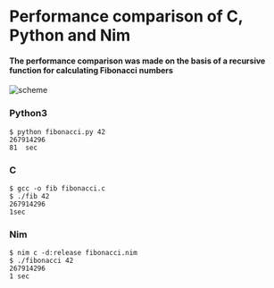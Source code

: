 # Performance comparison of C, Python and Nim

#### The performance comparison was made on the basis of a recursive function for calculating Fibonacci numbers

![scheme](https://github.com/Docik99/language_comparison/assets/32065929/1a43ccc5-9adf-44ef-bd3c-62a6b5515608)

### Python3
```
$ python fibonacci.py 42
267914296
81  sec
```

### C
```
$ gcc -o fib fibonacci.c
$ ./fib 42
267914296
1sec
```

### Nim
```
$ nim c -d:release fibonacci.nim
$ ./fibonacci 42
267914296
1 sec
```
